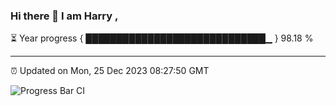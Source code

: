 ### Hi there 👋 I am Harry , 

⏳ Year progress { █████████████████████████████▁ } 98.18 %

---

⏰ Updated on Mon, 25 Dec 2023 08:27:50 GMT

![Progress Bar CI](https://github.com/duykhang68/duykhang68/workflows/Progress%20Bar%20CI/badge.svg)
